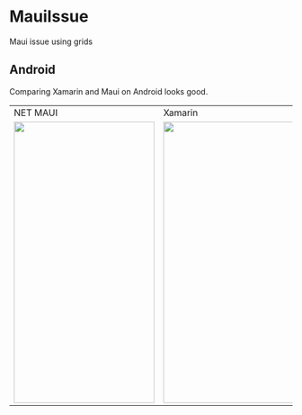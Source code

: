 # MauiIssue
Maui issue using grids

## Android
Comparing Xamarin and Maui on Android looks good.
<table>
  <tr>
     <td>NET MAUI</td>
     <td>Xamarin</td>
  </tr>
  <tr>
    <td><img src="https://github.com/juniorsaraviao/MauiIssue/assets/43689290/4771134b-d8d9-400c-8690-915606f383ea" width=250 height=500></td>
    <td><img src="https://github.com/juniorsaraviao/MauiIssue/assets/43689290/625cc94e-77c9-4bbd-942a-a4133b6cac3b" width=250 height=500></td>
  </tr>
</table>
